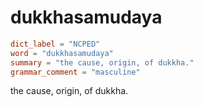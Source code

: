 # dukkhasamudaya

``` toml
dict_label = "NCPED"
word = "dukkhasamudaya"
summary = "the cause, origin, of dukkha."
grammar_comment = "masculine"
```

the cause, origin, of dukkha.

